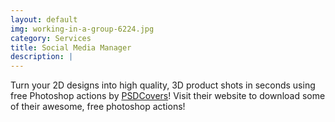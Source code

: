 ```yaml
---
layout: default
img: working-in-a-group-6224.jpg
category: Services
title: Social Media Manager 
description: |
---
```

  Turn your 2D designs into high quality, 3D
  product shots in seconds using free Photoshop actions by [PSDCovers](http://www.psdcovers.com/)! Visit
  their website to download some of their awesome, free photoshop actions!
